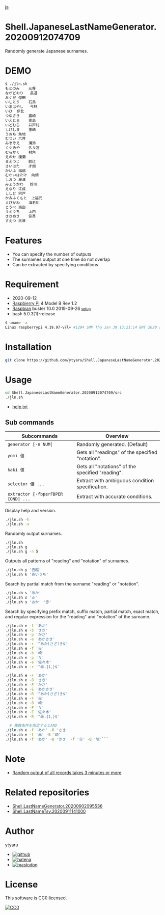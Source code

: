 [ja](./README.ja.md)

# Shell.JapaneseLastNameGenerator.20200912074709

Randomly generate Japanese surnames.

# DEMO

```sh
$ ./jln.sh
もとのみ	元呑
ながどおり	長通
おくだ	億田
いしとり	石鳥
いまはやし	今林
いひ	伊比
つゆさき	露崎
いえじま	家島
いどむら	井戸村
しげしま	重嶋
うおち	魚地
むつい	六井
みぞぞえ	溝添
くぐみや	久々宮
むらかく	村角
えのせ	榎瀬
まえつじ	前辻
さいはた	才畑
かいふ	海部
むかいはたけ	向畑
しおつ	潮津
みょうかわ	妙川
えなり	江成
ししど	宍戸
かみふくもと	上福元
えびかわ	海老川
とうべ	東部
うえうち	上内
ささぬき	笹貫
すえつ	末津
```

# Features

* You can specify the number of outputs
* The surnames output at one time do not overlap
* Can be extracted by specifying conditions

# Requirement

* <time datetime="2020-09-12T07:46:22+0900">2020-09-12</time>
* [Raspbierry Pi](https://ja.wikipedia.org/wiki/Raspberry_Pi) 4 Model B Rev 1.2
* [Raspbian](https://ja.wikipedia.org/wiki/Raspbian) buster 10.0 2019-09-26 <small>[setup](http://ytyaru.hatenablog.com/entry/2019/12/25/222222)</small>
* bash 5.0.3(1)-release

```sh
$ uname -a
Linux raspberrypi 4.19.97-v7l+ #1294 SMP Thu Jan 30 13:21:14 GMT 2020 armv7l GNU/Linux
```

# Installation

```sh
git clone https://github.com/ytyaru/Shell.JapaneseLastNameGenerator.20200912074709
```

# Usage

```sh
cd Shell.JapaneseLastNameGenerator.20200912074709/src
./jln.sh
```

* [help.txt](https://raw.githubusercontent.com/ytyaru/Shell.JapaneseLastNameGenerator.20200912074709/master/src/doc/help.txt)

## Sub commands

Subcommands|Overview
-----------|--------
`generator [-n NUM]`|Randomly generated. (Default)
`yomi 値`|Gets all "readings" of the specified "notation".
`kaki 値`|Gets all "notations" of the specified "reading".
`selector 値 ...`|Extract with ambiguous condition specification.
`extractor [-fbperFBPER COND] ...`|Extract with accurate conditions.

Display help and version.

```sh
./jln.sh -h
./jln.sh -v
```

Randomly output surnames.

```sh
./jln.sh
./jln.sh g
./jln.sh g -n 5
```

Outputs all patterns of "reading" and "notation" of surnames.

```sh
./jln.sh y '𠮷越'
./jln.sh k 'あいうち'
```

Search by partial match from the surname "reading" or "notation".

```sh
./jln.sh s 'あか'
./jln.sh s '赤'
./jln.sh s 'あか' '赤'
```

Search by specifying prefix match, suffix match, partial match, exact match, and regular expression for the "reading" and "notation" of the surname.

```sh
./jln.sh e -f 'あか'
./jln.sh e -b 'さき'
./jln.sh e -p 'かさ'
./jln.sh e -e 'あかさき'
./jln.sh e -r '^あか[さざ]き$'
./jln.sh e -f '赤'
./jln.sh e -b '崎'
./jln.sh e -p '々'
./jln.sh e -e '佐々木'
./jln.sh e -r '^赤.{1,}$'

./jln.sh e -F 'あか'
./jln.sh e -B 'さき'
./jln.sh e -P 'かさ'
./jln.sh e -E 'あかさき'
./jln.sh e -R '^あか[さざ]き$'
./jln.sh e -F '赤'
./jln.sh e -B '崎'
./jln.sh e -P '々'
./jln.sh e -E '佐々木'
./jln.sh e -R '^赤.{1,}$'

  # 複数条件を指定するとAND
./jln.sh e -f 'あか' -B 'さき'
./jln.sh e -f '赤' -B '崎'
./jln.sh e -f 'あか' -B 'さき' -f '赤' -B '坂'```
```

# Note

* [Random output of all records takes 3 minutes or more](https://github.com/ytyaru/Shell.JapaneseLastNameGenerator.20200912074709/blob/master/note/20200912134934_全件出力が遅い.md)

# Related repositories

* [Shell.LastNameGenerator.20200902095536](https://github.com/ytyaru/Shell.LastNameGenerator.20200902095536)
* [Shell.LastNameTsv.20200911141000](https://github.com/ytyaru/Shell.LastNameTsv.20200911141000)

# Author

ytyaru

* [![github](http://www.google.com/s2/favicons?domain=github.com)](https://github.com/ytyaru "github")
* [![hatena](http://www.google.com/s2/favicons?domain=www.hatena.ne.jp)](http://ytyaru.hatenablog.com/ytyaru "hatena")
* [![mastodon](http://www.google.com/s2/favicons?domain=mstdn.jp)](https://mstdn.jp/web/accounts/233143 "mastdon")

# License

This software is CC0 licensed.

[![CC0](http://i.creativecommons.org/p/zero/1.0/88x31.png "CC0")](http://creativecommons.org/publicdomain/zero/1.0/deed.en)

